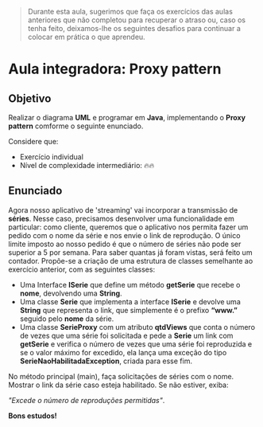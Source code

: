 > Durante esta aula, sugerimos que faça os exercícios das aulas anteriores que
não completou para recuperar o atraso ou, caso os tenha feito, deixamos-lhe
os seguintes desafios para continuar a colocar em prática o que aprendeu.

# Aula integradora: Proxy pattern

## Objetivo

Realizar o diagrama **UML** e programar em **Java**, implementando o **Proxy pattern** 
comforme o seguinte enunciado.

Considere que:

- Exercício individual
- Nível de complexidade intermediário: 🔥🔥

## Enunciado

Agora nosso aplicativo de 'streaming' vai incorporar a transmissão de **séries**. Nesse
caso, precisamos desenvolver uma funcionalidade em particular: como cliente,
queremos que o aplicativo nos permita fazer um pedido com o nome da série e nos
envie o link de reprodução. O único limite imposto ao nosso pedido é que o
número de séries não pode ser superior a 5 por semana. Para saber quantas já
foram vistas, será feito um contador. Propõe-se a criação de uma estrutura de
classes semelhante ao exercício anterior, com as seguintes classes:

- Uma Interface **ISerie** que define um método **getSerie** que recebe o **nome**,
devolvendo uma **String**. 
- Uma classe **Serie** que implementa a interface **ISerie** e devolve uma **String**
que representa o link, que simplemente é o prefixo **“www.”** seguido pelo
**nome** da série. 
- Uma classe **SerieProxy** com um atributo **qtdViews** que conta o número de
vezes que uma série foi solicitada e pede a **Serie** um link com **getSerie** e
verifica o número de vezes que uma série foi reproduzida e se o valor
máximo for excedido, ela lança uma exceção do tipo
**SerieNaoHabilitadaException**, criada para esse fim.

No método principal (main), faça solicitações de séries com o nome. Mostrar o link
da série caso esteja habilitado. Se não estiver, exiba:

_"Excede o número de reproduções permitidas"_.

**Bons estudos!**